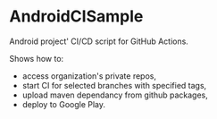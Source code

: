 # AndroidCISample
Android project' CI/CD script for GitHub Actions.

Shows how to:
- access organization's private repos,
- start CI for selected branches with specified tags,
- upload maven dependancy from github packages,
- deploy to Google Play.
